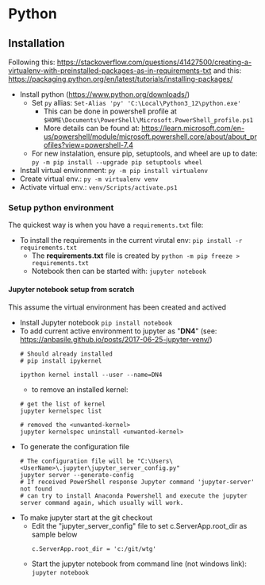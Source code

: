 # Python

## Installation

Following this: https://stackoverflow.com/questions/41427500/creating-a-virtualenv-with-preinstalled-packages-as-in-requirements-txt
and this: https://packaging.python.org/en/latest/tutorials/installing-packages/

  - Install python (https://www.python.org/downloads/)
    - Set `py` allias: `Set-Alias 'py' 'C:\Local\Python3_12\python.exe'`
	  + This can be done in powershell profile at `$HOME\Documents\PowerShell\Microsoft.PowerShell_profile.ps1`
	  + More details can be found at: https://learn.microsoft.com/en-us/powershell/module/microsoft.powershell.core/about/about_profiles?view=powershell-7.4
    - For new instalation, ensure pip, setuptools, and wheel are up to date: `py -m pip install --upgrade pip setuptools wheel`
  - Install virtual environment: `py -m pip install virtualenv`
  - Create virtual env.: `py -m virtualenv venv`
  - Activate virtual env.: `venv/Scripts/activate.ps1`
  
### Setup python environment

The quickest way is when you have a `requirements.txt` file:
  - To install the requirements in the current virutal env: `pip install -r requirements.txt`
    - The **requirements.txt** file is created by `python -m pip freeze > requirements.txt`
    - Notebook then can be started with: `jupyter notebook`
  
#### Jupyter notebook setup from scratch

This assume the virtual environment has been created and actived
  - Install Jupyter notebook `pip install notebook`
  - To add current active environment to jupyter as "**DN4**" (see: https://anbasile.github.io/posts/2017-06-25-jupyter-venv/)
    ```shell
    # Should already installed
    # pip install ipykernel
	
    ipython kernel install --user --name=DN4
	```
    + to remove an installed kernel: 
	```
	# get the list of kernel
	jupyter kernelspec list
	
	# removed the <unwanted-kernel>
	jupyter kernelspec uninstall <unwanted-kernel>
	```
  - To generate the configuration file 
    ```shell
    # The configuration file will be "C:\Users\<UserName>\.jupyter\jupyter_server_config.py"
    jupyter server --generate-config
    # If received PowerShell response Jupyter command 'jupyter-server' not found
    # can try to install Anaconda Powershell and execute the jupyter server command again, which usually will work.
	```
  - To make jupyter start at the git checkout
    + Edit the "jupyter_server_config" file to set c.ServerApp.root_dir as sample below
	  ```text
      c.ServerApp.root_dir = 'c:/git/wtg'
	  ```
	+ Start the jupyter notebook from command line (not windows link): `jupyter notebook`